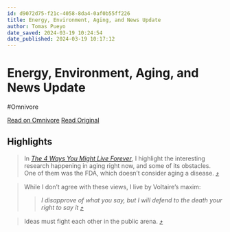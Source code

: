 ```yaml
---
id: d9072d75-f21c-4058-8da4-0af0b55ff226
title: Energy, Environment, Aging, and News Update
author: Tomas Pueyo
date_saved: 2024-03-19 10:24:54
date_published: 2024-03-19 10:17:12
---
```


# Energy, Environment, Aging, and News Update
#Omnivore

[Read on Omnivore](https://omnivore.app/me/energy-environment-aging-and-news-update-18e5719d39f)
[Read Original](https://unchartedterritories.tomaspueyo.com/p/energy-environment-aging-and-news?isFreemail=true&post_id=142539900&publication_id=347533&r=e77za&triedRedirect=true)

## Highlights

> In _[The 4 Ways You Might Live Forever](https://unchartedterritories.tomaspueyo.com/p/the-4-ways-you-might-live-forever)_, I highlight the interesting research happening in aging right now, and some of its obstacles. One of them was the FDA, which doesn’t consider aging a disease. [⤴️](https://omnivore.app/me/energy-environment-aging-and-news-update-18e5719d39f#8516f3d2-e4d2-4a5c-afff-62b321ea1b47) 

> While I don’t agree with these views, I live by Voltaire’s maxim: 
> 
> > _I disapprove of what you say, but I will defend to the death your right to say it_ [⤴️](https://omnivore.app/me/energy-environment-aging-and-news-update-18e5719d39f#0ef46ce5-539f-4c92-bd0c-bb6c202bc414) 

> Ideas must fight each other in the public arena. [⤴️](https://omnivore.app/me/energy-environment-aging-and-news-update-18e5719d39f#117024e2-b2bc-43d9-9e60-c159c5d434c5) 

